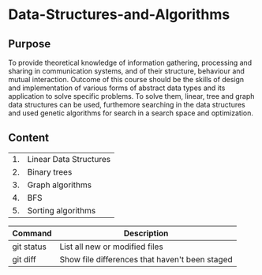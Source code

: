# Data-Structures-and-Algorithms
<h2> Purpose</h2>
To provide theoretical knowledge of information gathering, processing and sharing in communication systems, and of their structure, behaviour and mutual interaction.
Outcome of this course should be the skills of design and implementation of various forms of abstract data types and its application to solve specific problems. To solve them, linear, tree and graph data structures can be used, furthemore searching in the data structures and used genetic algorithms for search in a search space and optimization.

<h2> Content</h2>

|  |  |
| -- | ------------- |
| 1. | Linear Data Structures |
| 2. | Binary trees |
| 3. | Graph algorithms |
| 4. | BFS |
| 5. | Sorting algorithms |

| Command | Description |
| --- | --- |
| git status | List all new or modified files |
| git diff | Show file differences that haven't been staged |

